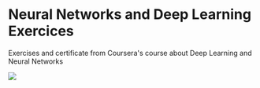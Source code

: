 # Neural Networks and Deep Learning Exercices
Exercises and certificate from Coursera's course about Deep Learning and Neural Networks

<div> 
  <a href="https://www.coursera.org/learn/neural-networks-deep-learning" target="_blank"><img src="https://img.evbuc.com/https%3A%2F%2Fcdn.evbuc.com%2Fimages%2F125559383%2F317212851579%2F1%2Foriginal.20210208-232017?w=512&auto=format%2Ccompress&q=75&sharp=10&rect=0%2C0%2C2246%2C2246&s=40aa0fb13fe40ce86241ae7b8fc8caea" target="_blank"></a>

